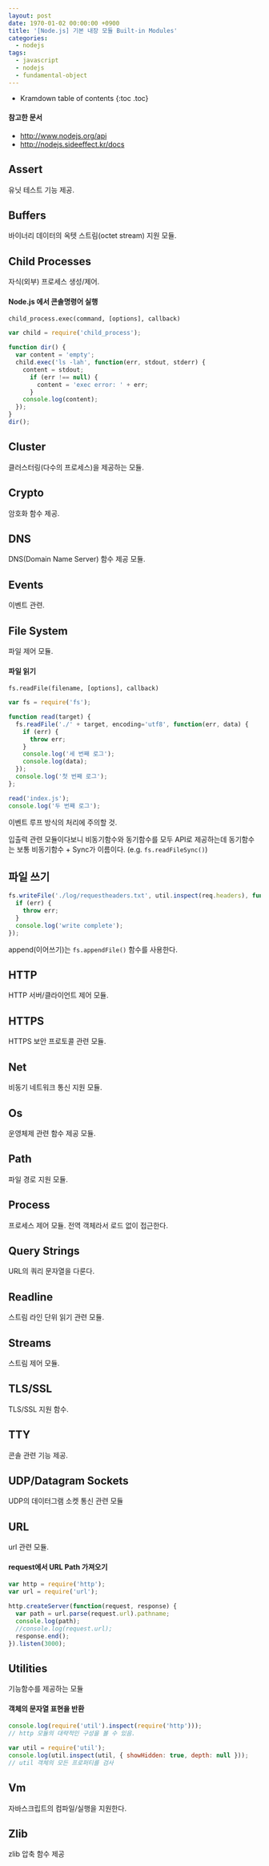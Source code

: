 ```yaml
---
layout: post
date: 1970-01-02 00:00:00 +0900
title: '[Node.js] 기본 내장 모듈 Built-in Modules'
categories:
  - nodejs
tags:
  - javascript
  - nodejs
  - fundamental-object
---
```


* Kramdown table of contents
{:toc .toc}

#### 참고한 문서

- http://www.nodejs.org/api
- http://nodejs.sideeffect.kr/docs

## Assert

유닛 테스트 기능 제공.

## Buffers

바이너리 데이터의 옥텟 스트림(octet stream) 지원 모듈.

## Child Processes

자식(외부) 프로세스 생성/제어.

#### Node.js 에서 콘솔명령어 실행

```
child_process.exec(command, [options], callback)
```

```js
var child = require('child_process');

function dir() {
  var content = 'empty';
  child.exec('ls -lah', function(err, stdout, stderr) {
    content = stdout;
      if (err !== null) {
        content = 'exec error: ' + err;
      }
    console.log(content);
  });
}
dir();
```

## Cluster

클러스터링(다수의 프로세스)을 제공하는 모듈.

## Crypto

암호화 함수 제공.

## DNS

DNS(Domain Name Server) 함수 제공 모듈.

## Events

이벤트 관련.

## File System

파일 제어 모듈.

#### 파일 읽기

```
fs.readFile(filename, [options], callback)
```

```js
var fs = require('fs');

function read(target) {
  fs.readFile('./' + target, encoding='utf8', function(err, data) {
    if (err) {
      throw err;
    }
    console.log('세 번째 로그');
    console.log(data);
  });
  console.log('첫 번째 로그');
};

read('index.js');
console.log('두 번째 로그');
```

이벤트 루프 방식의 처리에 주의할 것.

입출력 관련 모듈이다보니 비동기함수와 동기함수를 모두 API로 제공하는데 동기함수는 보통 비동기함수 + Sync가 이름이다. (e.g. `fs.readFileSync()`)

## 파일 쓰기

```js
fs.writeFile('./log/requestheaders.txt', util.inspect(req.headers), function(err) {
  if (err) {
    throw err;
  }
  console.log('write complete');
});
```

append(이어쓰기)는 `fs.appendFile()` 함수를 사용한다.

## HTTP

HTTP 서버/클라이언트 제어 모듈.

## HTTPS

HTTPS 보안 프로토콜 관련 모듈.

## Net

비동기 네트워크 통신 지원 모듈.

## Os

운영체제 관련 함수 제공 모듈.

## Path

파일 경로 지원 모듈.

## Process

프로세스 제어 모듈. 전역 객체라서 로드 없이 접근한다.

## Query Strings

URL의 쿼리 문자열을 다룬다.

## Readline

스트림 라인 단위 읽기 관련 모듈.

## Streams

스트림 제어 모듈.

## TLS/SSL

TLS/SSL 지원 함수.

## TTY

콘솔 관련 기능 제공.

## UDP/Datagram Sockets

UDP의 데이터그램 소켓 통신 관련 모듈

## URL

url 관련 모듈.

#### request에서 URL Path 가져오기

```js
var http = require('http');
var url = require('url');

http.createServer(function(request, response) {
  var path = url.parse(request.url).pathname;
  console.log(path);
  //console.log(request.url);
  response.end();
}).listen(3000);
```

## Utilities

기능함수를 제공하는 모듈

#### 객체의 문자열 표현을 반환

```js
console.log(require('util').inspect(require('http')));
// http 모듈의 대략적인 구성을 볼 수 있음.

var util = require('util');
console.log(util.inspect(util, { showHidden: true, depth: null }));
// util 객체의 모든 프로퍼티를 검사
```

## Vm

자바스크립트의 컴파일/실행을 지원한다.

## Zlib

zlib 압축 함수 제공
